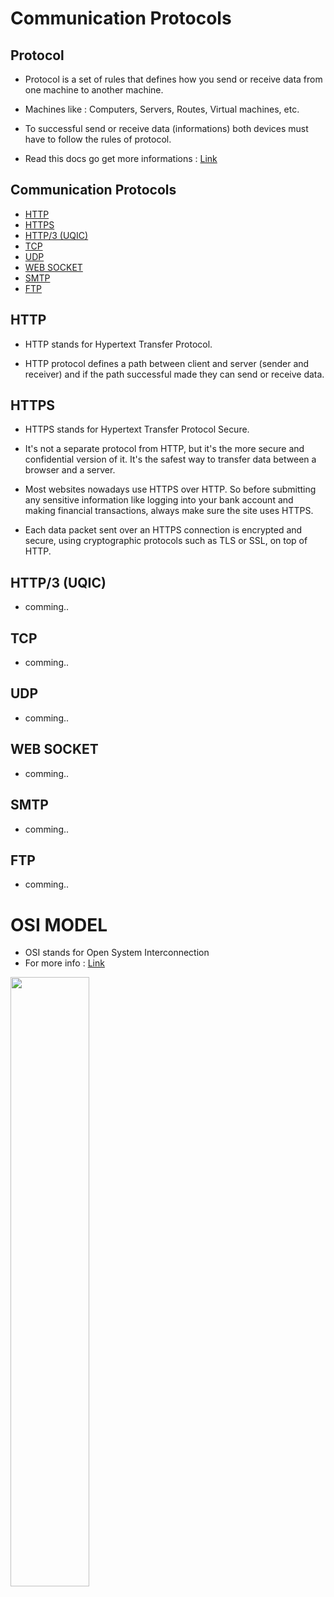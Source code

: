 # Communication Protocols

## Protocol

- Protocol is a set of rules that defines how you send or receive data from one machine to another machine.

- Machines like : Computers, Servers, Routes, Virtual machines, etc.

- To successful send or receive data (informations) both devices must have to follow the rules of protocol.

- Read this docs go get more informations : <a href="https://www.pubnub.com/learn/glossary/communication-protocols/">Link</a>

## Communication Protocols

- [HTTP](#HTTP)
- [HTTPS](#HTTPS)
- [HTTP/3 (UQIC)](#HTTP3)
- [TCP](#TCP)
- [UDP](#UDP)
- [WEB SOCKET](#WEB_SOCKET)
- [SMTP](#SMTP)
- [FTP](#FTP)

## HTTP

- HTTP stands for Hypertext Transfer Protocol.

- HTTP protocol defines a path between client and server (sender and receiver) and if the path successful made they can send or receive data.

## HTTPS

- HTTPS stands for Hypertext Transfer Protocol Secure.

- It's not a separate protocol from HTTP, but it's the more secure and confidential version of it. It's the safest way to transfer data between a browser and a server.

- Most websites nowadays use HTTPS over HTTP. So before submitting any sensitive information like logging into your bank account and making financial transactions, always make sure the site uses HTTPS.

- Each data packet sent over an HTTPS connection is encrypted and secure, using cryptographic protocols such as TLS or SSL, on top of HTTP.

## HTTP/3 (UQIC)
- comming..

## TCP
- comming..

## UDP
- comming..

## WEB SOCKET
- comming..

## SMTP
- comming..

## FTP
- comming..


# OSI MODEL

- OSI stands for Open System Interconnection
- For more info : <a href="https://www.javatpoint.com/osi-model">Link</a>

<img src="https://docs.connexcs.com/guides/img/osimodel.jpg" width="50%"/>
